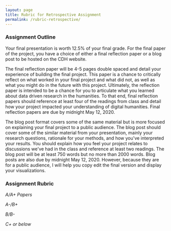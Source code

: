```yaml
---
layout: page
title: Rubric for Retrospective Assignment
permalink: /rubric-retrospective/
---
```


### Assignment Outline

Your final presentation is worth 12.5% of your final grade. For the final paper of the project, you have a choice of either a final reflection paper or a blog post to be hosted on the CDH website.

The final reflection paper will be 4-5 pages double spaced and detail your experience of building the final project. This paper is a chance to critically reflect on what worked in your final project and what did not, as well as what you might do in the future with this project. Ultimately, the reflection paper is intended to be a chance for you to articulate what you learned about data driven research in the humanities. To that end, final reflection papers should reference at least four of the readings from class and detail how your project impacted your understanding of digital humanities. Final reflection papers are due by midnight May 12, 2020.

The blog post format covers some of the same material but is more focused on explaining your final project to a public audience. The blog post should cover some of the similar material from your presentation, mainly your research questions, rationale for your methods, and how you've interpreted your results. You should explain how you feel your project relates to discussions we've had in the class and reference at least two readings. The blog post will be at least 750 words but no more than 2000 words. Blog posts are also due by midnight May 12, 2020. However, because they are for a public audience, I will help you copy edit the final version and display your visualizations.

### Assignment Rubric

*A/A+ Papers*



*A-/B+*


*B/B-*


*C+ or below*

